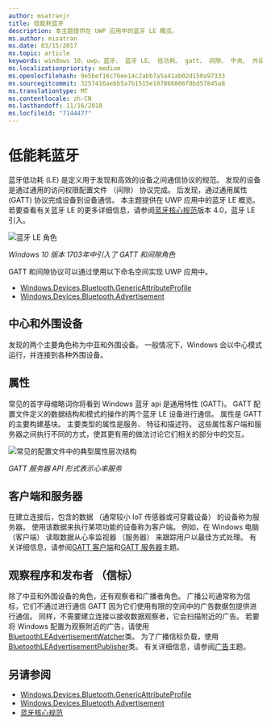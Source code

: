 ```yaml
---
author: msatranjr
title: 低能耗蓝牙
description: 本主题提供在 UWP 应用中的蓝牙 LE 概览。
ms.author: misatran
ms.date: 03/15/2017
ms.topic: article
keywords: windows 10，uwp，蓝牙、 蓝牙 LE、 低功耗、 gatt、 间隙、 中央、 外设，客户端、 服务器、 观察程序，发布者
ms.localizationpriority: medium
ms.openlocfilehash: 9e5bef16c76ee14c2abb7a5a41ab02d150a97333
ms.sourcegitcommit: 3257416aebb5a7b1515e107866806f8bd57845a8
ms.translationtype: MT
ms.contentlocale: zh-CN
ms.lasthandoff: 11/16/2018
ms.locfileid: "7144477"
---
```

# <a name="bluetooth-low-energy"></a>低能耗蓝牙
蓝牙低功耗 (LE) 是定义用于发现和高效的设备之间通信协议的规范。 发现的设备是通过通用的访问权限配置文件 （间隙） 协议完成。 后发现，通过通用属性 (GATT) 协议完成设备到设备通信。 本主题提供在 UWP 应用中的蓝牙 LE 概览。 若要查看有关蓝牙 LE 的更多详细信息，请参阅[蓝牙核心规范](https://www.bluetooth.com/specifications/bluetooth-core-specification)版本 4.0，蓝牙 LE 引入。 

![蓝牙 LE 角色](images/gatt-roles.png)

*Windows 10 版本 1703年中引入了 GATT 和间隙角色*

GATT 和间隙协议可以通过使用以下命名空间实现 UWP 应用中。
- [Windows.Devices.Bluetooth.GenericAttributeProfile](https://docs.microsoft.com/en-us/uwp/api/windows.devices.bluetooth.genericattributeprofile)
- [Windows.Devices.Bluetooth.Advertisement](https://docs.microsoft.com/en-us/uwp/api/windows.devices.bluetooth.genericattributeprofile)

## <a name="central-and-peripheral"></a>中心和外围设备
发现的两个主要角色称为中亚和外围设备。 一般情况下，Windows 会以中心模式运行，并连接到各种外围设备。 

## <a name="attributes"></a>属性
常见的首字母缩略词你将看到 Windows 蓝牙 api 是通用特性 (GATT)。 GATT 配置文件定义的数据结构和模式的操作的两个蓝牙 LE 设备进行通信。 属性是 GATT 的主要构建基块。 主要类型的属性是服务、 特征和描述符。 这些属性客户端和服务器之间执行不同的方式，使其更有用的做法讨论它们相关的部分中的交互。 

![常见的配置文件中的典型属性层次结构](images/gatt-service.png)

*GATT 服务器 API 形式表示心率服务*

## <a name="client-and-server"></a>客户端和服务器
在建立连接后，包含的数据 （通常较小 IoT 传感器或可穿戴设备） 的设备称为服务器。 使用该数据来执行某项功能的设备称为客户端。 例如，在 Windows 电脑 （客户端） 读取数据从心率监视器 （服务器） 来跟踪用户以最佳方式处理。 有关详细信息，请参阅[GATT 客户端](gatt-client.md)和[GATT 服务器](gatt-server.md)主题。

## <a name="watchers-and-publishers-beacons"></a>观察程序和发布者 （信标）
除了中亚和外围设备的角色，还有观察者和广播者角色。 广播公司通常称为信标，它们不通过进行通信 GATT 因为它们使用有限的空间中的广告数据包提供进行通信。 同样，不需要建立连接以接收数据观察者，它会扫描附近的广告。 若要将 Windows 配置为观察附近的广告，请使用[BluetoothLEAdvertisementWatcher](https://docs.microsoft.com/en-us/uwp/api/windows.devices.bluetooth.advertisement.bluetoothleadvertisementwatcher)类。 为了广播信标负载，使用[BluetoothLEAdvertisementPublisher](https://docs.microsoft.com/en-us/uwp/api/windows.devices.bluetooth.advertisement.bluetoothleadvertisementpublisher)类。 有关详细信息，请参阅[广告](ble-beacon.md)主题。

## <a name="see-also"></a>另请参阅
- [Windows.Devices.Bluetooth.GenericAttributeProfile](https://docs.microsoft.com/en-us/uwp/api/windows.devices.bluetooth.genericattributeprofile)
- [Windows.Devices.Bluetooth.Advertisement](https://docs.microsoft.com/en-us/uwp/api/windows.devices.bluetooth.genericattributeprofile)
- [蓝牙核心规范](https://www.bluetooth.com/specifications/bluetooth-core-specification)